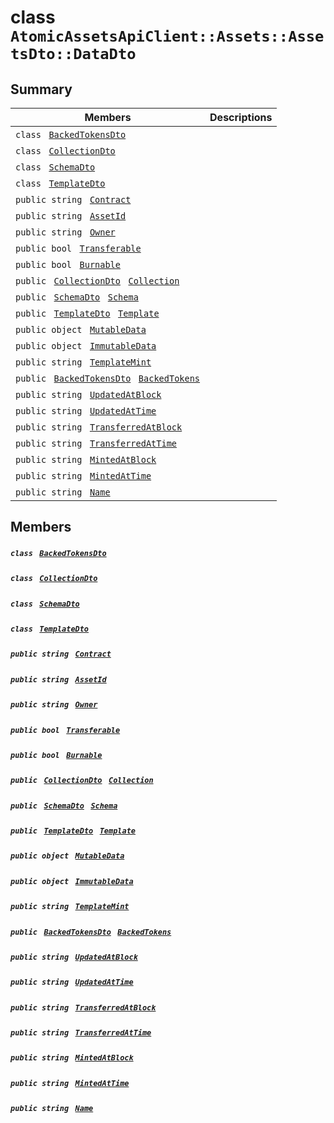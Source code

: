 # class `AtomicAssetsApiClient::Assets::AssetsDto::DataDto` 

## Summary

 Members                                | Descriptions                                
----------------------------------------|---------------------------------------------
`class ` [`BackedTokensDto`](.github/workflows/documentation/md/AtomicAssetsApiClient--Assets--AssetsDto--DataDto--BackedTokensDto.md#class_atomic_assets_api_client_1_1_assets_1_1_assets_dto_1_1_data_dto_1_1_backed_tokens_dto)        | 
`class ` [`CollectionDto`](.github/workflows/documentation/md/AtomicAssetsApiClient--Assets--AssetsDto--DataDto--CollectionDto.md#class_atomic_assets_api_client_1_1_assets_1_1_assets_dto_1_1_data_dto_1_1_collection_dto)        | 
`class ` [`SchemaDto`](.github/workflows/documentation/md/AtomicAssetsApiClient--Assets--AssetsDto--DataDto--SchemaDto.md#class_atomic_assets_api_client_1_1_assets_1_1_assets_dto_1_1_data_dto_1_1_schema_dto)        | 
`class ` [`TemplateDto`](.github/workflows/documentation/md/AtomicAssetsApiClient--Assets--AssetsDto--DataDto--TemplateDto.md#class_atomic_assets_api_client_1_1_assets_1_1_assets_dto_1_1_data_dto_1_1_template_dto)        | 
`public string ` [`Contract`](#class_atomic_assets_api_client_1_1_assets_1_1_assets_dto_1_1_data_dto_1a9b4baf8484b98d89513d7776a8877d0e) | 
`public string ` [`AssetId`](#class_atomic_assets_api_client_1_1_assets_1_1_assets_dto_1_1_data_dto_1a0066ff0d119e607c3ec5491c7aac86ff) | 
`public string ` [`Owner`](#class_atomic_assets_api_client_1_1_assets_1_1_assets_dto_1_1_data_dto_1a2bb39ac02455d05833c5f88b6ddc87ee) | 
`public bool ` [`Transferable`](#class_atomic_assets_api_client_1_1_assets_1_1_assets_dto_1_1_data_dto_1ab0a2025837cfad369c22e114d1c93d42) | 
`public bool ` [`Burnable`](#class_atomic_assets_api_client_1_1_assets_1_1_assets_dto_1_1_data_dto_1a50c30f69b54db362be32720d5cc433bd) | 
`public ` [`CollectionDto`](.github/workflows/documentation/md/AtomicAssetsApiClient--Assets--AssetsDto--DataDto--CollectionDto.md#class_atomic_assets_api_client_1_1_assets_1_1_assets_dto_1_1_data_dto_1_1_collection_dto)` ` [`Collection`](#class_atomic_assets_api_client_1_1_assets_1_1_assets_dto_1_1_data_dto_1ac6d9b0c1cef1d8ad020fa9b6fc1c3319) | 
`public ` [`SchemaDto`](.github/workflows/documentation/md/AtomicAssetsApiClient--Assets--AssetsDto--DataDto--SchemaDto.md#class_atomic_assets_api_client_1_1_assets_1_1_assets_dto_1_1_data_dto_1_1_schema_dto)` ` [`Schema`](#class_atomic_assets_api_client_1_1_assets_1_1_assets_dto_1_1_data_dto_1ad93c55d7b2a8254b86543bda80750a31) | 
`public ` [`TemplateDto`](.github/workflows/documentation/md/AtomicAssetsApiClient--Assets--AssetsDto--DataDto--TemplateDto.md#class_atomic_assets_api_client_1_1_assets_1_1_assets_dto_1_1_data_dto_1_1_template_dto)` ` [`Template`](#class_atomic_assets_api_client_1_1_assets_1_1_assets_dto_1_1_data_dto_1a8d65cc2a5ff793ff3eb7a51b7d72e43f) | 
`public object ` [`MutableData`](#class_atomic_assets_api_client_1_1_assets_1_1_assets_dto_1_1_data_dto_1a517f1227ead52951840392f73f535a52) | 
`public object ` [`ImmutableData`](#class_atomic_assets_api_client_1_1_assets_1_1_assets_dto_1_1_data_dto_1a9fed56023309e1abafab5d3a66612ffd) | 
`public string ` [`TemplateMint`](#class_atomic_assets_api_client_1_1_assets_1_1_assets_dto_1_1_data_dto_1a82c766587c3554c5c8b1b16e2cf29799) | 
`public ` [`BackedTokensDto`](.github/workflows/documentation/md/AtomicAssetsApiClient--Assets--AssetsDto--DataDto--BackedTokensDto.md#class_atomic_assets_api_client_1_1_assets_1_1_assets_dto_1_1_data_dto_1_1_backed_tokens_dto)` ` [`BackedTokens`](#class_atomic_assets_api_client_1_1_assets_1_1_assets_dto_1_1_data_dto_1ace4511d1490d9905e3f19026c18dbc96) | 
`public string ` [`UpdatedAtBlock`](#class_atomic_assets_api_client_1_1_assets_1_1_assets_dto_1_1_data_dto_1a6bb57b5afa05403c9d9c39296178c9ef) | 
`public string ` [`UpdatedAtTime`](#class_atomic_assets_api_client_1_1_assets_1_1_assets_dto_1_1_data_dto_1a72262f869452135882a475b6636de902) | 
`public string ` [`TransferredAtBlock`](#class_atomic_assets_api_client_1_1_assets_1_1_assets_dto_1_1_data_dto_1ab2e154e0d51a36f9dd001bd6ccda4571) | 
`public string ` [`TransferredAtTime`](#class_atomic_assets_api_client_1_1_assets_1_1_assets_dto_1_1_data_dto_1abaf0a7b245b0a4891c81c278b57898b7) | 
`public string ` [`MintedAtBlock`](#class_atomic_assets_api_client_1_1_assets_1_1_assets_dto_1_1_data_dto_1aece51bb353a548fed2f074df53cc3dc2) | 
`public string ` [`MintedAtTime`](#class_atomic_assets_api_client_1_1_assets_1_1_assets_dto_1_1_data_dto_1a02bd8923fc7b1802cd28ec5286c14d0e) | 
`public string ` [`Name`](#class_atomic_assets_api_client_1_1_assets_1_1_assets_dto_1_1_data_dto_1a7ee9065718e6628dc7791b756fa6c0f9) | 

## Members

##### `class ` [`BackedTokensDto`](.github/workflows/documentation/md/AtomicAssetsApiClient--Assets--AssetsDto--DataDto--BackedTokensDto.md#class_atomic_assets_api_client_1_1_assets_1_1_assets_dto_1_1_data_dto_1_1_backed_tokens_dto) 

##### `class ` [`CollectionDto`](.github/workflows/documentation/md/AtomicAssetsApiClient--Assets--AssetsDto--DataDto--CollectionDto.md#class_atomic_assets_api_client_1_1_assets_1_1_assets_dto_1_1_data_dto_1_1_collection_dto) 

##### `class ` [`SchemaDto`](.github/workflows/documentation/md/AtomicAssetsApiClient--Assets--AssetsDto--DataDto--SchemaDto.md#class_atomic_assets_api_client_1_1_assets_1_1_assets_dto_1_1_data_dto_1_1_schema_dto) 

##### `class ` [`TemplateDto`](.github/workflows/documentation/md/AtomicAssetsApiClient--Assets--AssetsDto--DataDto--TemplateDto.md#class_atomic_assets_api_client_1_1_assets_1_1_assets_dto_1_1_data_dto_1_1_template_dto) 

##### `public string ` [`Contract`](#class_atomic_assets_api_client_1_1_assets_1_1_assets_dto_1_1_data_dto_1a9b4baf8484b98d89513d7776a8877d0e) 

##### `public string ` [`AssetId`](#class_atomic_assets_api_client_1_1_assets_1_1_assets_dto_1_1_data_dto_1a0066ff0d119e607c3ec5491c7aac86ff) 

##### `public string ` [`Owner`](#class_atomic_assets_api_client_1_1_assets_1_1_assets_dto_1_1_data_dto_1a2bb39ac02455d05833c5f88b6ddc87ee) 

##### `public bool ` [`Transferable`](#class_atomic_assets_api_client_1_1_assets_1_1_assets_dto_1_1_data_dto_1ab0a2025837cfad369c22e114d1c93d42) 

##### `public bool ` [`Burnable`](#class_atomic_assets_api_client_1_1_assets_1_1_assets_dto_1_1_data_dto_1a50c30f69b54db362be32720d5cc433bd) 

##### `public ` [`CollectionDto`](.github/workflows/documentation/md/AtomicAssetsApiClient--Assets--AssetsDto--DataDto--CollectionDto.md#class_atomic_assets_api_client_1_1_assets_1_1_assets_dto_1_1_data_dto_1_1_collection_dto)` ` [`Collection`](#class_atomic_assets_api_client_1_1_assets_1_1_assets_dto_1_1_data_dto_1ac6d9b0c1cef1d8ad020fa9b6fc1c3319) 

##### `public ` [`SchemaDto`](.github/workflows/documentation/md/AtomicAssetsApiClient--Assets--AssetsDto--DataDto--SchemaDto.md#class_atomic_assets_api_client_1_1_assets_1_1_assets_dto_1_1_data_dto_1_1_schema_dto)` ` [`Schema`](#class_atomic_assets_api_client_1_1_assets_1_1_assets_dto_1_1_data_dto_1ad93c55d7b2a8254b86543bda80750a31) 

##### `public ` [`TemplateDto`](.github/workflows/documentation/md/AtomicAssetsApiClient--Assets--AssetsDto--DataDto--TemplateDto.md#class_atomic_assets_api_client_1_1_assets_1_1_assets_dto_1_1_data_dto_1_1_template_dto)` ` [`Template`](#class_atomic_assets_api_client_1_1_assets_1_1_assets_dto_1_1_data_dto_1a8d65cc2a5ff793ff3eb7a51b7d72e43f) 

##### `public object ` [`MutableData`](#class_atomic_assets_api_client_1_1_assets_1_1_assets_dto_1_1_data_dto_1a517f1227ead52951840392f73f535a52) 

##### `public object ` [`ImmutableData`](#class_atomic_assets_api_client_1_1_assets_1_1_assets_dto_1_1_data_dto_1a9fed56023309e1abafab5d3a66612ffd) 

##### `public string ` [`TemplateMint`](#class_atomic_assets_api_client_1_1_assets_1_1_assets_dto_1_1_data_dto_1a82c766587c3554c5c8b1b16e2cf29799) 

##### `public ` [`BackedTokensDto`](.github/workflows/documentation/md/AtomicAssetsApiClient--Assets--AssetsDto--DataDto--BackedTokensDto.md#class_atomic_assets_api_client_1_1_assets_1_1_assets_dto_1_1_data_dto_1_1_backed_tokens_dto)` ` [`BackedTokens`](#class_atomic_assets_api_client_1_1_assets_1_1_assets_dto_1_1_data_dto_1ace4511d1490d9905e3f19026c18dbc96) 

##### `public string ` [`UpdatedAtBlock`](#class_atomic_assets_api_client_1_1_assets_1_1_assets_dto_1_1_data_dto_1a6bb57b5afa05403c9d9c39296178c9ef) 

##### `public string ` [`UpdatedAtTime`](#class_atomic_assets_api_client_1_1_assets_1_1_assets_dto_1_1_data_dto_1a72262f869452135882a475b6636de902) 

##### `public string ` [`TransferredAtBlock`](#class_atomic_assets_api_client_1_1_assets_1_1_assets_dto_1_1_data_dto_1ab2e154e0d51a36f9dd001bd6ccda4571) 

##### `public string ` [`TransferredAtTime`](#class_atomic_assets_api_client_1_1_assets_1_1_assets_dto_1_1_data_dto_1abaf0a7b245b0a4891c81c278b57898b7) 

##### `public string ` [`MintedAtBlock`](#class_atomic_assets_api_client_1_1_assets_1_1_assets_dto_1_1_data_dto_1aece51bb353a548fed2f074df53cc3dc2) 

##### `public string ` [`MintedAtTime`](#class_atomic_assets_api_client_1_1_assets_1_1_assets_dto_1_1_data_dto_1a02bd8923fc7b1802cd28ec5286c14d0e) 

##### `public string ` [`Name`](#class_atomic_assets_api_client_1_1_assets_1_1_assets_dto_1_1_data_dto_1a7ee9065718e6628dc7791b756fa6c0f9) 

